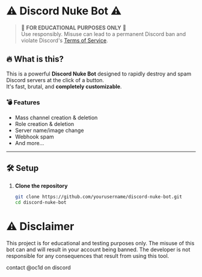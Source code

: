 # ⚠️ Discord Nuke Bot ⚠️

> 🚨 **FOR EDUCATIONAL PURPOSES ONLY** 🚨  
> Use responsibly. Misuse can lead to a permanent Discord ban and violate Discord's [Terms of Service](https://discord.com/terms).

## 🔥 What is this?

This is a powerful **Discord Nuke Bot** designed to rapidly destroy and spam Discord servers at the click of a button.  
It's fast, brutal, and **completely customizable**.

### 💣 Features

- Mass channel creation & deletion  
- Role creation & deletion  
- Server name/image change  
- Webhook spam  
- And more...

---

## 🛠️ Setup

1. **Clone the repository**
   ```bash
   git clone https://github.com/yourusername/discord-nuke-bot.git
   cd discord-nuke-bot

# ⚠️ Disclaimer
This project is for educational and testing purposes only.
The misuse of this bot can and will result in your account being banned.
The developer is not responsible for any consequences that result from using this tool.

contact @oc1d on discord
